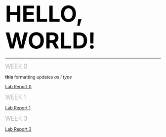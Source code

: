 <span style="color:black;font-weight:700;font-size:72px">
    HELLO, WORLD!
</span>

---

<span style="color:black;font-weight:50;font-size:20px">
    WEEK 0
</span>

**this** formatting updates _as I type_

[Lab Report 0](https://ijjones.github.io/cse15l-lab-reports/lab-report-1-week-0.html)


<span style="color:black;font-weight:50;font-size:20px">
    WEEK 1
</span>

[Lab Report 1](https://ijjones.github.io/cse15l-lab-reports/lab-report-1-week-1.html)


<span style="color:black;font-weight:50;font-size:20px">
    WEEK 3
</span>

[Lab Report 3](https://ijjones.github.io/cse15l-lab-reports/lab-report-1-week-3.html)
